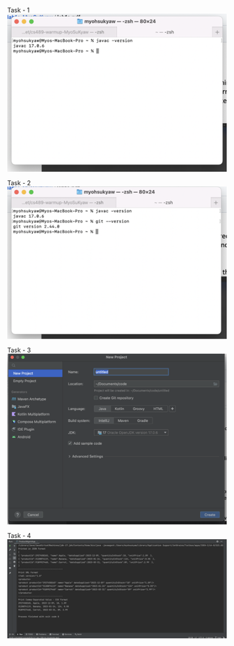 Task - 1
![Task1.png](ScreenShot%2FTask1.png)

Task - 2
![Task2.png](ScreenShot%2FTask2.png)

Task - 3
![Task3.png](ScreenShot%2FTask3.png)

Task - 4
![Task4.png](ScreenShot%2FTask4.png)
